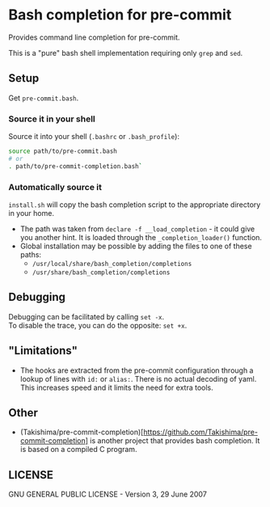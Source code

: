 # Bash completion for pre-commit

Provides command line completion for pre-commit.

This is a "pure" bash shell implementation requiring only `grep` and `sed`.

## Setup

Get `pre-commit.bash`.

### Source it in your shell

Source it into your shell (`.bashrc` or `.bash_profile`):

   ```bash
   source path/to/pre-commit.bash
   # or
   . path/to/pre-commit-completion.bash`
   ```

### Automatically source it

`install.sh` will copy the bash completion script to the appropriate directory in your home.

- The path was taken from `declare -f __load_completion` - it could give you another hint.
  It is loaded through the `_completion_loader()` function.
- Global installation may be possible by adding the files to one of these paths:
  - `/usr/local/share/bash_completion/completions`
  - `/usr/share/bash_completion/completions`

## Debugging

Debugging can be facilitated by calling `set -x`.\
To disable the trace, you can do the opposite: `set +x`.

## "Limitations"

- The hooks are extracted from the pre-commit configuration through a lookup of lines with `id:` or `alias:`.  There is no actual decoding of yaml.  This increases speed and it limits the need for extra tools.

## Other

- (Takishima/pre-commit-completion)[https://github.com/Takishima/pre-commit-completion] is another project that provides bash completion.  It is based on a compiled C program.

## LICENSE

GNU GENERAL PUBLIC LICENSE - Version 3, 29 June 2007
